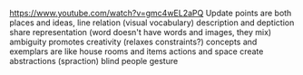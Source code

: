 https://www.youtube.com/watch?v=gmc4wEL2aPQ
Update points are both places and ideas, line relation (visual vocabulary)
description and deptiction share representation (word doesn't have words and images, they mix)
ambiguity promotes creativity (relaxes constraints?)
concepts and exemplars are like house rooms and items
actions and space create abstractions (spraction)
blind people gesture